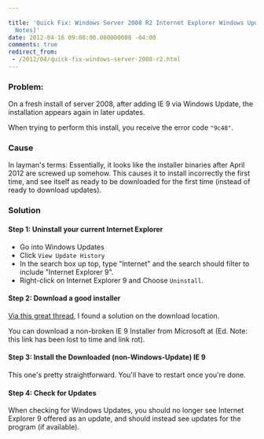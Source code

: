 ```yaml
---
 
title: 'Quick Fix: Windows Server 2008 R2 Internet Explorer Windows Update Issue [Field
  Notes]'
date: 2012-04-16 09:08:00.000000000 -04:00
comments: true
redirect_from: 
 - /2012/04/quick-fix-windows-server-2008-r2.html
---
```

### Problem:

On a fresh install of server 2008, after adding IE 9 via Windows Update, the installation appears again in later updates.

When trying to perform this install, you receive the error code `"9c48"`.

### Cause

In layman's terms: Essentially, it looks like the installer binaries after April 2012 are screwed up somehow. This causes it to install incorrectly the first time, and see itself as ready to be downloaded for the first time (instead of ready to download updates).

### Solution

#### Step 1: Uninstall your current Internet Explorer

* Go into Windows Updates
* Click `View Update History`
* In the search box up top, type "Internet" and the search should filter to include "Internet Explorer 9".
* Right-click on Internet Explorer 9 and Choose `Uninstall`.

#### Step 2: Download a good installer

[Via this great thread][Thread], I found a solution on the download location.

You can download a non-broken IE 9 Installer from Microsoft at (Ed. Note: this link has been lost to time and link rot).

#### Step 3: Install the Downloaded (non-Windows-Update) IE 9

This one's pretty straightforward. You'll have to restart once you're done.

#### Step 4: Check for Updates

When checking for Windows Updates, you should no longer see Internet Explorer 9 offered as an update, and should instead see updates for the program (if available).

[Thread]: http://social.technet.microsoft.com/Forums/en-US/winservergen/thread/2c252dbe-c833-424d-9b75-4948bb8fb816

